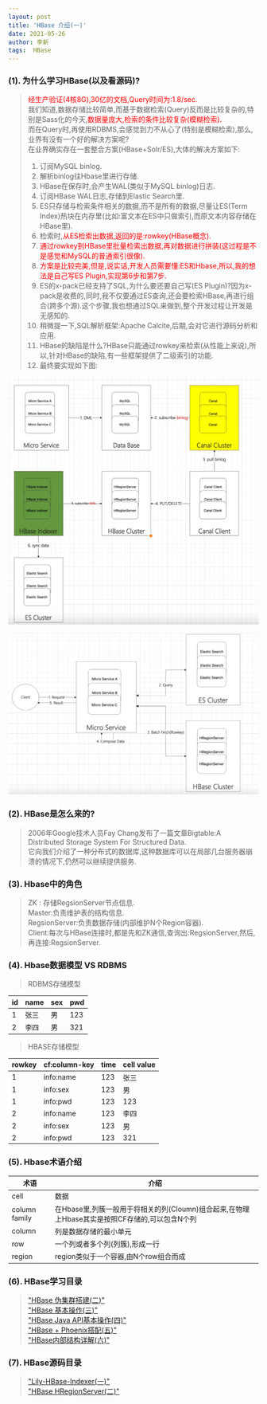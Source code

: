```yaml
---
layout: post
title: 'HBase 介绍(一)'
date: 2021-05-26
author: 李新
tags:  HBase
---
```


### (1). 为什么学习HBase(以及看源码)?
> <font color='red'>经生产验证(4核8G),30亿的文档,Query时间为:1.8/sec.</font>    
> 我们知道,数据存储比较简单,而基于数据检索(Query)反而是比较复杂的,特别是Sass化的今天,<font color='red'>数据量庞大,检索的条件比较复杂(模糊检索).</font>  
> 而在Query时,再使用RDBMS,会感觉到力不从心了(特别是模糊检索),那么,业界有没有一个好的解决方案呢?  
> 在业界确实存在一套整合方案(HBase+Solr/ES),大体的解决方案如下:   
> 1. 订阅MySQL binlog.  
> 2. 解析binlog往Hbase里进行存储.    
> 3. HBase在保存时,会产生WAL(类似于MySQL binlog)日志.     
> 4. 订阅HBase WAL日志,存储到Elastic Search里.   
> 5. ES只存储与检索条件相关的数据,而不是所有的数据,尽量让ES(Term Index)热块在内存里(比如:富文本在ES中只做索引,而原文本内容存储在HBase里).  
> 6. 检索时,<font color='red'>从ES检索出数据,返回的是:rowkey(HBase概念).</font>  
> 7. <font color='red'>通过rowkey到HBase里批量检索出数据,再对数据进行拼装(这过程是不是感觉和MySQL的普通索引很像).</font>  
> 8. <font color='red'>方案是比较完美,但是,说实话,开发人员需要懂:ES和Hbase,所以,我的想法是自己写ES Plugin,实现第6步和第7步.</font>  
> 9. ES的x-pack已经支持了SQL,为什么要还要自己写(ES Plugin)?因为x-pack是收费的,同时,我不仅要通过ES查询,还会要检索HBase,再进行组合(跨多个源).这个步骤,我也想通过SQL来做到,整个开发过程让开发是无感知的.    
> 10. 稍微提一下,SQL解析框架:Apache Calcite,后期,会对它进行源码分析和应用.    
> 11. HBase的缺陷是什么?HBase只能通过rowkey来检索(从性能上来说),所以,针对HBase的缺陷,有一些框架提供了二级索引的功能.  
> 12. 最终要实现如下图:   

!["MySQL-HBase-ES-Writer"](/assets/hbase/imgs/MySQL-HBase-ES-Writer.jpg)

!["MySQL-HBase-ES-Query"](/assets/hbase/imgs/ES-HBase-Query.png)

### (2). HBase是怎么来的?
> 2006年Google技术人员Fay Chang发布了一篇文章Bigtable:A Distributed Storage System For Structured Data.  
> 它向我们介绍了一种分布式的数据库,这种数据库可以在局部几台服务器崩溃的情况下,仍然可以继续提供服务.  

### (3). Hbase中的角色
> ZK : 存储RegsionServer节点信息.   
> Master:负责维护表的结构信息.   
> RegsionServer:负责数据存储(内部维护N个Region容器).   
> Client:每次与HBase连接时,都是先和ZK通信,查询出:RegsionServer,然后,再连接:RegsionServer.   

### (4). Hbase数据模型 VS RDBMS

> RDBMS存储模型

|  id    | name  | sex  | pwd  |
|  ----  | ----  |----  |----  |
|  1     | 张三   | 男   | 123  |
|  2     | 李四   | 男   | 321  |


> HBASE存储模型   

|  rowkey    | cf:column-key  | time  | cell value  |
|  ----      | ----           |----   |----         |
|  1         | info:name      | 123   | 张三        |
|  1         | info:sex       | 123   | 男          |
|  1         | info:pwd       | 123   | 123         |
|  2         | info:name      | 123   | 李四         |
|  2         | info:sex       | 123   | 男           |
|  2         | info:pwd       | 123   | 321         |

### (5). Hbase术语介绍

|  术语                   |   介绍                                                     |
|  ----                  | ----                                                       |
|  cell                  |   数据                                                      |
|  column family         |   在Hbase里,列簇一般用于将相关的列(Cloumn)组合起来,在物理上Hbase其实是按照CF存储的,可以包含N个列      |
|  column                |   列是数据存储的最小单元                                       |
|  row                   |   一个列或者多个列(列簇),形成一行                               |
|  region                |   region类似于一个容器,由N个row组合而成                         |

### (6). HBase学习目录
> ["HBase 伪集群搭建(二)"](/2021/04/06/HBase-Cluster.html)     
> ["HBase 基本操作(三)"](/2021/04/06/HBase-Command.html)    
> ["HBase Java API基本操作(四)"](/2021/04/06/HBase-Api.html)    
> ["HBase + Phoenix搭配(五)"](/2021/04/06/HBase-Phoenix.html)    
> ["HBase内部结构详解(六)"](/2021/04/06/HBase-Architecture.html)    

### (7). HBase源码目录
> ["Lily-HBase-Indexer(一)"](/2021/04/06/Lily-HBase-Indexer.html)    
> ["HBase HRegionServer(二)"](/2021/04/06/HBase-HRegionServer.html)    